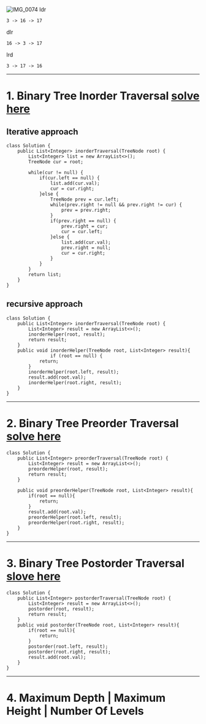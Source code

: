 
![IMG_0074](https://github.com/user-attachments/assets/f6ba37a9-ccf0-4eb5-a7a9-76ca770ce32f)
ldr
```
3 -> 16 -> 17
```
dlr
```
16 -> 3 -> 17
```
lrd
```
3 -> 17 -> 16
```
---

# 1. Binary Tree Inorder Traversal [solve here](https://leetcode.com/problems/binary-tree-inorder-traversal/)
## Iterative approach
```
class Solution {
    public List<Integer> inorderTraversal(TreeNode root) {
        List<Integer> list = new ArrayList<>();
        TreeNode cur = root;

        while(cur != null) {
            if(cur.left == null) {
                list.add(cur.val);
                cur = cur.right;
            }else {
                TreeNode prev = cur.left;
                while(prev.right != null && prev.right != cur) {
                    prev = prev.right;
                }
                if(prev.right == null) {
                    prev.right = cur;
                    cur = cur.left;
                }else {
                    list.add(cur.val);
                    prev.right = null;
                    cur = cur.right;
                }
            }
        }
        return list;
    }
}
```

## recursive approach
```
class Solution {
    public List<Integer> inorderTraversal(TreeNode root) {
        List<Integer> result = new ArrayList<>();
        inorderHelper(root, result);
        return result;
    }
    public void inorderHelper(TreeNode root, List<Integer> result){
                if (root == null) {
            return;
        }
        inorderHelper(root.left, result); 
        result.add(root.val); 
        inorderHelper(root.right, result);
    }
}
```
---

# 2. Binary Tree Preorder Traversal [solve here](https://leetcode.com/problems/binary-tree-preorder-traversal/)
```
class Solution {
    public List<Integer> preorderTraversal(TreeNode root) {
        List<Integer> result = new ArrayList<>();
        preorderHelper(root, result);
        return result;
    }

    public void preorderHelper(TreeNode root, List<Integer> result){
        if(root == null){
            return;
        }
        result.add(root.val);
        preorderHelper(root.left, result);
        preorderHelper(root.right, result);
    }
}
```
---

# 3. Binary Tree Postorder Traversal [slove here](https://leetcode.com/problems/binary-tree-postorder-traversal/)
```
class Solution {
    public List<Integer> postorderTraversal(TreeNode root) {
        List<Integer> result = new ArrayList<>();
        postorder(root, result);
        return result;
    }
    public void postorder(TreeNode root, List<Integer> result){
        if(root == null){
            return;
        }
        postorder(root.left, result);
        postorder(root.right, result);
        result.add(root.val);
    }
}
```
---

# 4. Maximum Depth | Maximum Height | Number Of Levels


